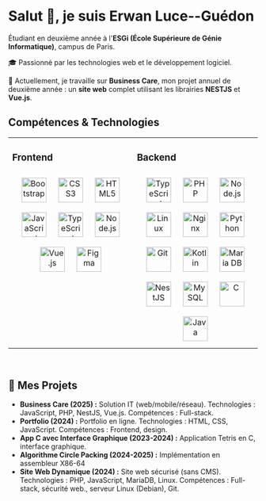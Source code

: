 # Salut 👋, je suis Erwan Luce--Guédon

Étudiant en deuxième année à l'**ESGi (École Supérieure de Génie Informatique)**, campus de Paris.

🎓 Passionné par les technologies web et le développement logiciel.

🚧 Actuellement, je travaille sur **Business Care**, mon projet annuel de deuxième année : un **site web** complet utilisant les librairies **NESTJS** et **Vue.js**.

## Compétences & Technologies

<table><tr><td valign="top" width="33%">

### Frontend  
<div align="center">  
<img style="margin: 10px" src="https://profilinator.rishav.dev/skills-assets/bootstrap-plain.svg" alt="Bootstrap" width="50" />  
<img style="margin: 10px" src="https://profilinator.rishav.dev/skills-assets/css3-original-wordmark.svg" alt="CSS3" width="50" />  
<img style="margin: 10px" src="https://profilinator.rishav.dev/skills-assets/html5-original-wordmark.svg" alt="HTML5" width="50" />  
<img style="margin: 10px" src="https://profilinator.rishav.dev/skills-assets/javascript-original.svg" alt="JavaScript" width="50" />  
<img style="margin: 10px" src="https://profilinator.rishav.dev/skills-assets/typescript-original.svg" alt="TypeScript" width="50" />  
<img style="margin: 10px" src="https://profilinator.rishav.dev/skills-assets/nodejs-original-wordmark.svg" alt="Node.js" width="50" />  
<img style="margin: 10px" src="https://profilinator.rishav.dev/skills-assets/vuejs-original-wordmark.svg" alt="Vue.js" width="50" />  
<img style="margin: 10px" src="https://profilinator.rishav.dev/skills-assets/figma-icon.svg" alt="Figma" width="50" />  
</div>

</td><td valign="top" width="33%">

### Backend  
<div align="center">  
<img style="margin: 10px" src="https://profilinator.rishav.dev/skills-assets/typescript-original.svg" alt="TypeScript" width="50" />  
<img style="margin: 10px" src="https://profilinator.rishav.dev/skills-assets/php-original.svg" alt="PHP" width="50" />  
<img style="margin: 10px" src="https://profilinator.rishav.dev/skills-assets/nodejs-original-wordmark.svg" alt="Node.js" width="50" />  
<img style="margin: 10px" src="https://profilinator.rishav.dev/skills-assets/linux-original.svg" alt="Linux" width="50" />  
<img style="margin: 10px" src="https://profilinator.rishav.dev/skills-assets/nginx-original.svg" alt="Nginx" width="50" />  
<img style="margin: 10px" src="https://profilinator.rishav.dev/skills-assets/python-original.svg" alt="Python" width="50" />   
<img style="margin: 10px" src="https://profilinator.rishav.dev/skills-assets/git-scm-icon.svg" alt="Git" width="50" />  
<img style="margin: 10px" src="https://profilinator.rishav.dev/skills-assets/kotlinlang-icon.svg" alt="Kotlin" width="50" />  
<img style="margin: 10px" src="https://profilinator.rishav.dev/skills-assets/mariadb.png" alt="Maria DB" width="50" />  
<img style="margin: 10px" src="https://profilinator.rishav.dev/skills-assets/nestjs.svg" alt="NestJS" width="50" />   
<img style="margin: 10px" src="https://profilinator.rishav.dev/skills-assets/mysql-original-wordmark.svg" alt="MySQL" width="50" />  
<img style="margin: 10px" src="https://profilinator.rishav.dev/skills-assets/c-original.svg" alt="C" width="50" />  
<img style="margin: 10px" src="https://profilinator.rishav.dev/skills-assets/java-original-wordmark.svg" alt="Java" width="50" />  
</div>

</td></tr></table>  
<br/>

## 🚀 Mes Projets

* **Business Care (2025) :** Solution IT (web/mobile/réseau). Technologies : JavaScript, PHP, NestJS, Vue.js. Compétences : Full-stack.
* **Portfolio (2024) :** Portfolio en ligne. Technologies : HTML, CSS, JavaScript. Compétences : Frontend, design.
* **App C avec Interface Graphique (2023-2024) :** Application Tetris en C, interface graphique.
* **Algorithme Circle Packing (2024-2025) :** Implémentation en assembleur X86-64
* **Site Web Dynamique (2024) :** Site web sécurisé (sans CMS). Technologies : PHP, JavaScript, MariaDB, Linux. Compétences : Full-stack, sécurité web., serveur Linux (Debian), Git.

